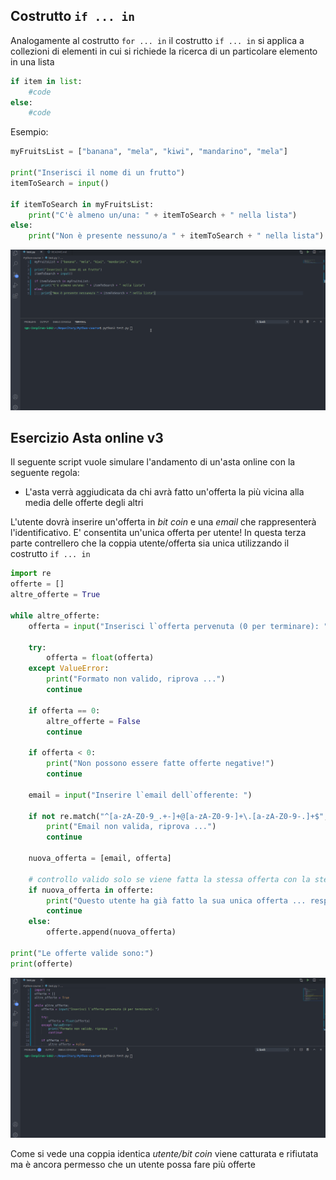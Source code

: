 ## Costrutto `if ... in`

Analogamente al costrutto `for ... in` il costrutto `if ... in` si applica a collezioni di elementi in cui si richiede la ricerca di un particolare elemento in una lista

```py
if item in list:
    #code
else:
    #code
```

Esempio:

```py
myFruitsList = ["banana", "mela", "kiwi", "mandarino", "mela"]

print("Inserisci il nome di un frutto")
itemToSearch = input()

if itemToSearch in myFruitsList:
    print("C'è almeno un/una: " + itemToSearch + " nella lista")
else:
    print("Non è presente nessuno/a " + itemToSearch + " nella lista")
```

![](./images/if-in.gif)

## Esercizio Asta online v3

Il seguente script vuole simulare l'andamento di un'asta online con la seguente regola:
- L'asta verrà aggiudicata da chi avrà fatto un'offerta la più vicina alla media delle offerte degli altri

L'utente dovrà inserire un'offerta in *bit coin* e una *email* che rappresenterà l'identificativo. E' consentita un'unica offerta per utente! In questa terza parte contrellero che la coppia utente/offerta sia unica utilizzando il costrutto `if ... in`

```py
import re
offerte = []
altre_offerte = True

while altre_offerte:
    offerta = input("Inserisci l`offerta pervenuta (0 per terminare): ")

    try:
        offerta = float(offerta)
    except ValueError:
        print("Formato non valido, riprova ...")
        continue

    if offerta == 0:
        altre_offerte = False
        continue

    if offerta < 0:
        print("Non possono essere fatte offerte negative!")
        continue

    email = input("Inserire l`email dell`offerente: ")

    if not re.match("^[a-zA-Z0-9_.+-]+@[a-zA-Z0-9-]+\.[a-zA-Z0-9-.]+$", email):
        print("Email non valida, riprova ...")
        continue

    nuova_offerta = [email, offerta]

    # controllo valido solo se viene fatta la stessa offerta con la stessa mail ... limitato!
    if nuova_offerta in offerte:
        print("Questo utente ha già fatto la sua unica offerta ... respinto!")
        continue
    else:
        offerte.append(nuova_offerta)

print("Le offerte valide sono:")
print(offerte)
```

![](./images/asta-04.gif)

Come si vede una coppia identica *utente/bit coin* viene catturata e rifiutata ma è ancora permesso che un utente possa fare più offerte